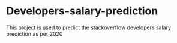 # Developers-salary-prediction
This project is used to predict the stackoverflow developers salary prediction as per 2020
